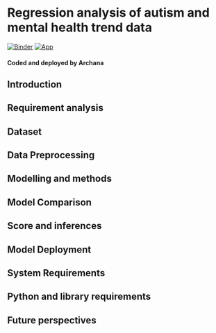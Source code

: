 # Regression analysis of autism and mental health trend data

[![Binder](https://mybinder.org/badge_logo.svg)](https://mybinder.org/v2/gh/gsarchu/autismML/main)
[![App](https://heroku-badge.herokuapp.com/?app=heroku-badge)](https://autismsd.herokuapp.com/)

#### Coded and deployed by Archana

## Introduction

## Requirement analysis

## Dataset

## Data Preprocessing

## Modelling and methods

## Model Comparison

## Score and inferences

## Model Deployment

## System Requirements

## Python and library requirements

## Future perspectives

